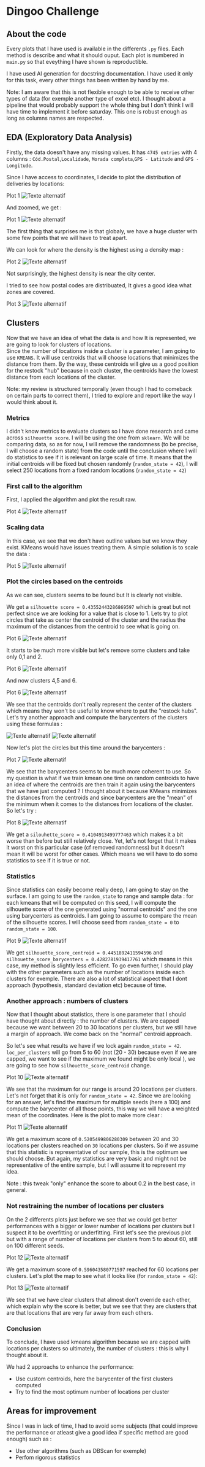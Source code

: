 # Dingoo Challenge


## About the code

Every plots that I have used is available in the differents `.py` files.
Each method is describe and what it should ouput.
Each plot is numbered in `main.py` so that eveything I have shown
is reproductible.

I have used AI generation for docstring documentation. I have used it only
for this task, every other things has been written by hand by me.

Note: I am aware that this is not flexible enough to be able to receive other
types of data (for exemple another type of excel etc). I thought about a
pipeline that would probably support the whole thing but I don't think
I will have time to implement it before saturday.
This one is robust enough as long as columns names are respected.

## EDA (Exploratory Data Analysis)

Firstly, the data doesn't have any missing values. 
It has `4745 entries` with 4 columns : `Cód.Postal`,`Localidade`,
`Morada completa`,`GPS - Latitude` and `GPS - Longitude`.  

Since I have access to coordinates, I decide to plot the distribution of deliveries by locations:  

Plot 1
![Texte alternatif](src/delivery_locations_distribution.PNG)  
  
And zoomed, we get :  
  
Plot 1
![Texte alternatif](src/delivery_locations_distribution_zoom.PNG)
  
  
The first thing that surprises me is that globaly, 
we have a huge cluster with some few points that we will have to treat apart.  

We can look for where the density is the highest using a density map :

Plot 2
![Texte alternatif](src/density_heatmap.PNG)
  
Not surprisingly, the highest density is near the city center.

I tried to see how postal codes are distribuated, It gives a good idea what zones 
are covered.

Plot 3
![Texte alternatif](src/delivery_locations_distribution_postal_code.PNG)

## Clusters

Now that we have an idea of what the data is and how It is represented, we are going to look for
clusters of locations.  
Since the number of locations inside a cluster is a parameter, I am going to use `KMEANS`.
It will use centroids that will choose locations that minimizes the distance from them.
By the way, these centroids will give us a good position for the restock "hub" because in each cluster,
the centroids have the lowest distance from each locations of the cluster.

Note: my review is structured temporally (even though I had to comeback on certain parts to
correct them), I tried to explore and report like the way I would think about it.



### Metrics

I didn't know metrics to evaluate clusters so I have done research 
and came across `silhouette score`. I will be using the one from `sklearn`.
We will be comparing data, so as for now, 
I will remove the randomness (to be precise, I will choose a random state) 
from the code until the conclusion where I will do statistics to see if it is relevant on large scale of time. 
It means that the initial centroids will be fixed 
but chosen randomly (`random_state = 42`), I will select 250 locations from a fixed random locations (`random_state = 42`)



### First call to the algorithm

First, I applied the algorithm and plot the result raw.

Plot 4
![Texte alternatif](src/clusterskmeansunscaled.PNG)

### Scaling data

In this case, we see that we don't have outline values but we know they exist.
KMeans would have issues treating them.
A simple solution is to scale the data :

Plot 5
![Texte alternatif](src/clusters_kmeans.png)


### Plot the circles based on the centroids

As we can see, clusters seems to be found but It is clearly not visible.

We get a `silhouette score = 0.43552443286869597` which is great but not perfect
since we are looking for a value that is close to 1. 
Lets try to plot circles that take as center the centroid of the cluster and the radius
the maximum of the distances from the centroid to see what is going on.

Plot 6
![Texte alternatif](src/clusters_kmeans_circles.png)

It starts to be much more visible but let's remove some clusters and take
only 0,1 and 2.

Plot 6
![Texte alternatif](src/clusters_kmeans_0_to_2.png)


And now clusters 4,5 and 6.

Plot 6
![Texte alternatif](src/clusters_kmeans_4_to_6.png)

We see that the centroids don't really represent the center of the clusters
which means they won't be useful to know where to put the "restock hubs".
Let's try another approach and compute the barycenters of the clusters
using these formulas :


![Texte alternatif](src/formula_barycenter_1.PNG)
![Texte alternatif](src/formula_barycenter_2.PNG)

Now let's plot the circles but this time around the barycenters :

Plot 7
![Texte alternatif](src/clusters_kmeans_circles_barycenters.PNG)

We see that the barycenters seems to be much more coherent to use. 
So my question is what if we train kmean one time on random centroids 
to have an idea of where the centroids are then train it again using 
the barycenters that we have just computed ? 
I thought about it because KMeans minimizes the distances from the centroids and since barycenters
are the "mean" of the minimum when it comes to the distances from locations of the cluster.
So let's try :

Plot 8
![Texte alternatif](src/clusters_kmeans_basedon_barycenters_1.PNG)

We get a `silouhette_score = 0.4104913499777463` which makes it a bit worse than before but still relatively close.
Yet, let's not forget that it makes 
it worst on this particular case (cf removed randomness) but it doesn't mean
it will be worst for other cases. 
Which means we will have to do some statistics to see if it is true or not.

### Statistics

Since statistics can easily become really deep, I am going to stay on the surface.
I am going to use the `random_state` to range and sample data : 
for each kmeans that will be computed on this seed, I will compute the silhouette score
of the one generated using "normal centroids" and the one using barycenters as centroids.
I am going to assume to compare the mean of the silhouette scores.
I will choose seed from `random_state = 0` to `random_state = 100`.

Plot 9
![Texte alternatif](src/stats_scores.png)

We get `silhouette_score_centroid = 0.4451892411594596` and 
`silhouette_score_barycenters = 0.4282781939417761` which means in this case, my method
is slightly less efficient. To go even further, I should play with the other parameters
such as the number of locations inside each clusters for exemple. There are also a lot of 
statistical aspect that I dont approach (hypothesis, standard deviation etc) 
because of time.

### Another approach : numbers of clusters

Now that I thought about statistics, there is one parameter that I should
have thought about directly : the number of clusters.
We are capped because we want between 20 to 30 locations per clusters,
but we still have a margin of approach. We come back on the "normal"
centroid approach.

So let's see what results we have if we lock again `random_state = 42`.
`loc_per_clusters` will go from 5 to 60 (not (20 - 30) because even if we are capped,
we want to see if the maximum we found might be only local ), we are going to see
how `silhouette_score_centroid` change.

Plot 10
![Texte alternatif](src/stats_scores_k.png)

We see that the maximum for our range is around 20 locations per clusters. Let's not forget
that it is only for `random_state = 42`.
Since we are looking for an answer, let's find the maximum for multiple seeds (here a 100)
and compute the barycenter of all those points, this way we will have a weighted mean of
the coordinates. Here is the plot to make more clear :

Plot 11
![Texte alternatif](src/stats_scores_max_k.PNG)

We get a maximum score of `0.5205499806280309` between 20 and 30 locations per clusters reached on `30` locations per clusters.
So if we assume that this statistic is representative of our sample, this is the optimum we should choose. But again, my statistics are very basic and might not be representative of the entire sample, but I will assume it to represent my idea.

Note : this tweak "only" enhance the score to about 0.2 in the best case, in general.

### Not restraining the number of locations per clusters

On the 2 differents plots just before we see that we could get better performances with a bigger or lower number of locations per clusters but I suspect it to be overfitting or underfitting.
First let's see the previous plot but with a range of number of locations per clusters from 5 to about 60, still on 100 different seeds. 

Plot 12
![Texte alternatif](src/stats_scores_max_k_2.PNG)

We get a maximum score of `0.596043580771597` reached for 60 locations per clusters.
Let's plot the map to see what it looks like (for `random_state = 42`): 


Plot 13
![Texte alternatif](src/clusters_kmeans_1.PNG)

We see that we have clear clusters that almost don't override each other, which explain why the score is better, but we see that they are clusters that are that locations that are very far away from each others.


### Conclusion

To conclude, I have used kmeans algorithm because we are capped with locations per clusters so ultimately, the number of clusters : this is why I thought about it.

We had 2 approachs to enhance the performance:

- Use custom centroids, here the barycenter of the first clusters computed
- Try to find the most optimum number of locations per cluster

## Areas for improvement

Since I was in lack of time, I had to avoid some subjects (that could improve
the performance or atleast give a good idea if specific method are good enough)
such as :

- Use other algorithms (such as DBScan for exemple)
- Perfom rigorous statistics




